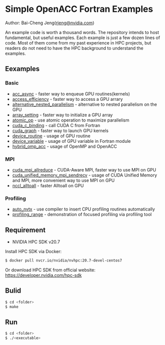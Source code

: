 # Simple OpenACC Fortran Examples #
Author: Bai-Cheng Jeng(rjeng@nvidia.com)

An example code is worth a thousand words. The repository intends to host fundamental, but useful examples. Each example is just a few dozen lines of code. Most of them come from my past experience in HPC projects, but readers do not need to have the HPC background to understand the examples.

## Eexamples ##
### Basic ###
* [acc_async](/acc_async) - faster way to enqueue GPU routines(kernels)
* [access_efficiency](/access_efficiency) - faster way to access a GPU arrary
* [alternative_nested_parallelism](/alternative_nested_parallelism) - alternative to nested parallelism on the GPU
* [array_setting](/array_setting) - faster way to initialize a GPU array 
* [atomic_op](/atomic_op) - use atomic operation to maximize parallelism
* [cuda_c_binding](/cuda_c_binding) - call CUDA C from Fortran
* [cuda_graph](/cuda_graph) - faster way to launch GPU kernels
* [device_routine](/device_routine) - usage of GPU routine
* [device_variable](/device_variable) - usage of GPU variable in Fortran module
* [hybrid_omp_acc](/hybrid_omp_acc) - usage of OpenMP and OpenACC

### MPI ###
* [cuda_mpi_allreduce](/cuda_mpi_allreduce) - CUDA-Aware MPI, faster way to use MPI on GPU
* [cuda_unified_memory_mpi_sendrecv](/cuda_unified_memory_mpi_sendrecv) - usage of CUDA Unified Memory and MPI, more convenient way to use MPI on GPU
* [nccl_alltoall](/hybrid_omp_acc) - faster Alltoall on GPU

### Profiling ###
* [auto_nvtx](/auto_nvtx) - use compiler to insert CPU profiling routines automatically
* [profiling_range](/profiling_range) - demonstration of focused profiling via profiling tool

## Requirement ##
* NVIDIA HPC SDK v20.7

Install HPC SDK via Docker:
```sh
$ docker pull nvcr.io/nvidia/nvhpc:20.7-devel-centos7
```
Or download HPC SDK from official website: https://developer.nvidia.com/hpc-sdk
## Bulid ##
```sh
$ cd <folder>
$ make
```

## Run ##
```sh
$ cd <folder>
$ ./<executable>
```
